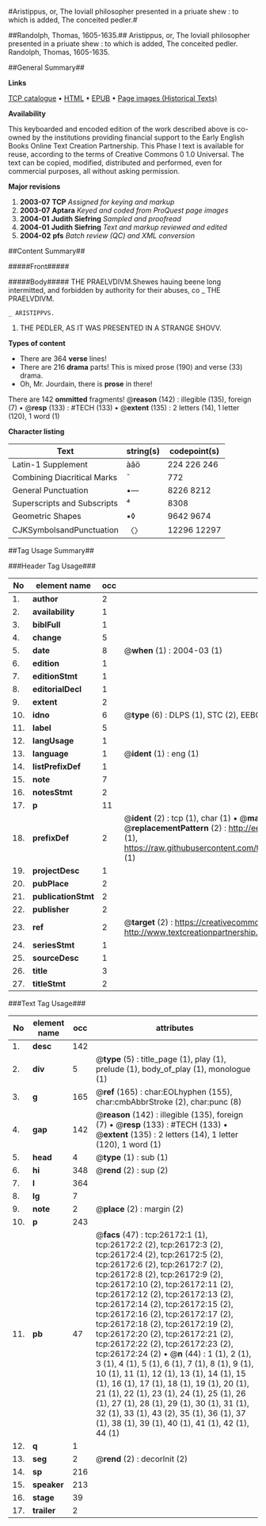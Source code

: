 #Aristippus, or, The Ioviall philosopher presented in a priuate shew : to which is added, The conceited pedler.#

##Randolph, Thomas, 1605-1635.##
Aristippus, or, The Ioviall philosopher presented in a priuate shew : to which is added, The conceited pedler.
Randolph, Thomas, 1605-1635.

##General Summary##

**Links**

[TCP catalogue](http://www.ota.ox.ac.uk/tcp/)  • 
[HTML](http://tei.it.ox.ac.uk/tcp/Texts-HTML/free/A10/A10402.html)  • 
[EPUB](http://tei.it.ox.ac.uk/tcp/Texts-EPUB/free/A10/A10402.epub) • 
[Page images (Historical Texts)](https://data.historicaltexts.jisc.ac.uk/view?pubId=eebo-23066495e&pageId=eebo-23066495e-26172-1)

**Availability**

This keyboarded and encoded edition of the
	       work described above is co-owned by the institutions
	       providing financial support to the Early English Books
	       Online Text Creation Partnership. This Phase I text is
	       available for reuse, according to the terms of Creative
	       Commons 0 1.0 Universal. The text can be copied,
	       modified, distributed and performed, even for
	       commercial purposes, all without asking permission.

**Major revisions**

1. __2003-07__ __TCP__ *Assigned for keying and markup*
1. __2003-07__ __Aptara__ *Keyed and coded from ProQuest page images*
1. __2004-01__ __Judith Siefring__ *Sampled and proofread*
1. __2004-01__ __Judith Siefring__ *Text and markup reviewed and edited*
1. __2004-02__ __pfs__ *Batch review (QC) and XML conversion*

##Content Summary##

#####Front#####

#####Body#####
THE PRAELVDIVM.Shewes hauing beene long intermitted, and
forbidden by authority for their abuses, co
    _ THE PRAELVDIVM.

    _ ARISTIPPVS.

1. THE PEDLER, AS IT WAS PRESENTED IN A STRANGE SHOVV.

**Types of content**

  * There are 364 **verse** lines!
  * There are 216 **drama** parts! This is mixed prose (190) and verse (33) drama.
  * Oh, Mr. Jourdain, there is **prose** in there!

There are 142 **ommitted** fragments! 
 @__reason__ (142) : illegible (135), foreign (7)  •  @__resp__ (133) : #TECH (133)  •  @__extent__ (135) : 2 letters (14), 1 letter (120), 1 word (1)

**Character listing**


|Text|string(s)|codepoint(s)|
|---|---|---|
|Latin-1 Supplement|àâö|224 226 246|
|Combining             Diacritical Marks|̄|772|
|General Punctuation|•—|8226 8212|
|Superscripts             and Subscripts|⁴|8308|
|Geometric Shapes|▪◊|9642 9674|
|CJKSymbolsandPunctuation|〈〉|12296 12297|

##Tag Usage Summary##

###Header Tag Usage###

|No|element name|occ|attributes|
|---|---|---|---|
|1.|__author__|2||
|2.|__availability__|1||
|3.|__biblFull__|1||
|4.|__change__|5||
|5.|__date__|8| @__when__ (1) : 2004-03 (1)|
|6.|__edition__|1||
|7.|__editionStmt__|1||
|8.|__editorialDecl__|1||
|9.|__extent__|2||
|10.|__idno__|6| @__type__ (6) : DLPS (1), STC (2), EEBO-CITATION (1), OCLC (1), VID (1)|
|11.|__label__|5||
|12.|__langUsage__|1||
|13.|__language__|1| @__ident__ (1) : eng (1)|
|14.|__listPrefixDef__|1||
|15.|__note__|7||
|16.|__notesStmt__|2||
|17.|__p__|11||
|18.|__prefixDef__|2| @__ident__ (2) : tcp (1), char (1)  •  @__matchPattern__ (2) : ([0-9\-]+):([0-9IVX]+) (1), (.+) (1)  •  @__replacementPattern__ (2) : http://eebo.chadwyck.com/downloadtiff?vid=$1&page=$2 (1), https://raw.githubusercontent.com/textcreationpartnership/Texts/master/tcpchars.xml#$1 (1)|
|19.|__projectDesc__|1||
|20.|__pubPlace__|2||
|21.|__publicationStmt__|2||
|22.|__publisher__|2||
|23.|__ref__|2| @__target__ (2) : https://creativecommons.org/publicdomain/zero/1.0/ (1), http://www.textcreationpartnership.org/docs/. (1)|
|24.|__seriesStmt__|1||
|25.|__sourceDesc__|1||
|26.|__title__|3||
|27.|__titleStmt__|2||


###Text Tag Usage###

|No|element name|occ|attributes|
|---|---|---|---|
|1.|__desc__|142||
|2.|__div__|5| @__type__ (5) : title_page (1), play (1), prelude (1), body_of_play (1), monologue (1)|
|3.|__g__|165| @__ref__ (165) : char:EOLhyphen (155), char:cmbAbbrStroke (2), char:punc (8)|
|4.|__gap__|142| @__reason__ (142) : illegible (135), foreign (7)  •  @__resp__ (133) : #TECH (133)  •  @__extent__ (135) : 2 letters (14), 1 letter (120), 1 word (1)|
|5.|__head__|4| @__type__ (1) : sub (1)|
|6.|__hi__|348| @__rend__ (2) : sup (2)|
|7.|__l__|364||
|8.|__lg__|7||
|9.|__note__|2| @__place__ (2) : margin (2)|
|10.|__p__|243||
|11.|__pb__|47| @__facs__ (47) : tcp:26172:1 (1), tcp:26172:2 (2), tcp:26172:3 (2), tcp:26172:4 (2), tcp:26172:5 (2), tcp:26172:6 (2), tcp:26172:7 (2), tcp:26172:8 (2), tcp:26172:9 (2), tcp:26172:10 (2), tcp:26172:11 (2), tcp:26172:12 (2), tcp:26172:13 (2), tcp:26172:14 (2), tcp:26172:15 (2), tcp:26172:16 (2), tcp:26172:17 (2), tcp:26172:18 (2), tcp:26172:19 (2), tcp:26172:20 (2), tcp:26172:21 (2), tcp:26172:22 (2), tcp:26172:23 (2), tcp:26172:24 (2)  •  @__n__ (44) : 1 (1), 2 (1), 3 (1), 4 (1), 5 (1), 6 (1), 7 (1), 8 (1), 9 (1), 10 (1), 11 (1), 12 (1), 13 (1), 14 (1), 15 (1), 16 (1), 17 (1), 18 (1), 19 (1), 20 (1), 21 (1), 22 (1), 23 (1), 24 (1), 25 (1), 26 (1), 27 (1), 28 (1), 29 (1), 30 (1), 31 (1), 32 (1), 33 (1), 43 (2), 35 (1), 36 (1), 37 (1), 38 (1), 39 (1), 40 (1), 41 (1), 42 (1), 44 (1)|
|12.|__q__|1||
|13.|__seg__|2| @__rend__ (2) : decorInit (2)|
|14.|__sp__|216||
|15.|__speaker__|213||
|16.|__stage__|39||
|17.|__trailer__|2||
